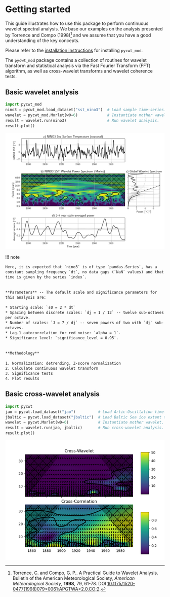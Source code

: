 # Getting started

This guide illustrates how to use this package to perform continuous wavelet spectral analysis. We base our examples on the analysis presented by Torrence and Compo (1998)[^1] and we assume that you have a good understanding of the key concepts.

Please refer to the [installation instructions](./installation.md) for installing `pycwt_mod`.

The `pycwt_mod` package contains a collection of routines for wavelet transform and statistical analysis via the Fast Fourier Transform (FFT) algorithm, as well as cross-wavelet transforms and wavelet coherence tests.

[^1]: Torrence, C. and Compo, G. P.. A Practical Guide to Wavelet Analysis. Bulletin of the American Meteorological Society, *American Meteorological Society*, **1998**, 79, 61-78. DOI [10.1175/1520-0477(1998)079<0061:APGTWA>2.0.CO;2](http://dx.doi.org/10.1175/1520-0477(1998)079%3C0061:APGTWA%3E2.0.CO;2).


## Basic wavelet analysis

```python
import pycwt_mod
nino3 = pycwt_mod.load_dataset("sst_nino3")  # Load sample time-series.
wavelet = pycwt_mod.Morlet(w0=6)             # Instantiate mother wavelet.
result = wavelet.run(nino3)                  # Run wavelet analysis.
result.plot()
```

![NINO3 wavelet analysis](../img/sample_NINO3.png)

!!! note

    Here, it is expected that `nino3` is of type `pandas.Series`, has a constant sampling frequency `dt`, no data gaps (`NaN` values) and that time is given by the series `index`.


    **Parameters** -- The default scale and significance parameters for this analysis are:

    * Starting scale: `s0 = 2 * dt`
    * Spacing between discrete scales: `dj = 1 / 12` -- twelve sub-octaves per octave.
    * Number of scales: `J = 7 / dj` -- seven powers of two with `dj` sub-octaves.
    * Lag-1 autocorrelation for red noise: `alpha = 1`.
    * Significance level: `significance_level = 0.95`.


    **Methodology**

    1. Normalization: detrending, Z-score normalization
    2. Calculate continuous wavelet transform
    3. Significance tests
    4. Plot results


## Basic cross-wavelet analysis

```python
import pycwt
jao = pycwt.load_dataset("jao")          # Load Artic-Oscillation time-series.
jbaltic = pycwt.load_dataset("jbaltic")  # Load Baltic Sea ice extent time-series.
wavelet = pycwt.Morlet(w0=6)             # Instantiate mother wavelet.
result = wavelet.run(jao, jbaltic)       # Run cross-wavelet analysis.
result.plot()
```

![JAO-JBALTIC cross-wavelet analysis](../img/sample_jao_jbaltic.png)